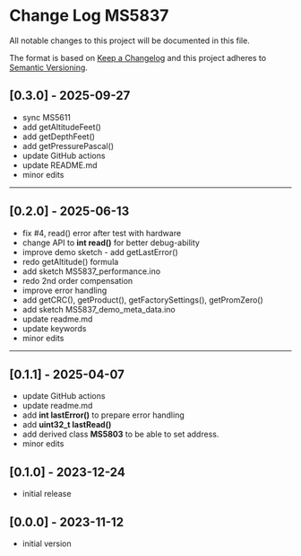# Change Log MS5837

All notable changes to this project will be documented in this file.

The format is based on [Keep a Changelog](http://keepachangelog.com/)
and this project adheres to [Semantic Versioning](http://semver.org/).


## [0.3.0] - 2025-09-27
- sync MS5611
- add getAltitudeFeet()
- add getDepthFeet()
- add getPressurePascal()
- update GitHub actions
- update README.md
- minor edits

----

## [0.2.0] - 2025-06-13
- fix #4, read() error after test with hardware
- change API to **int read()** for better debug-ability
- improve demo sketch - add getLastError()
- redo getAltitude() formula 
- add sketch MS5837_performance.ino
- redo 2nd order compensation
- improve error handling
- add getCRC(), getProduct(), getFactorySettings(), getPromZero()
- add sketch MS5837_demo_meta_data.ino
- update readme.md
- update keywords
- minor edits

----

## [0.1.1] - 2025-04-07
- update GitHub actions
- update readme.md
- add **int lastError()** to prepare error handling
- add **uint32_t lastRead()**
- add derived class **MS5803** to be able to set address.
- minor edits

## [0.1.0] - 2023-12-24
- initial release

## [0.0.0] - 2023-11-12
- initial version



